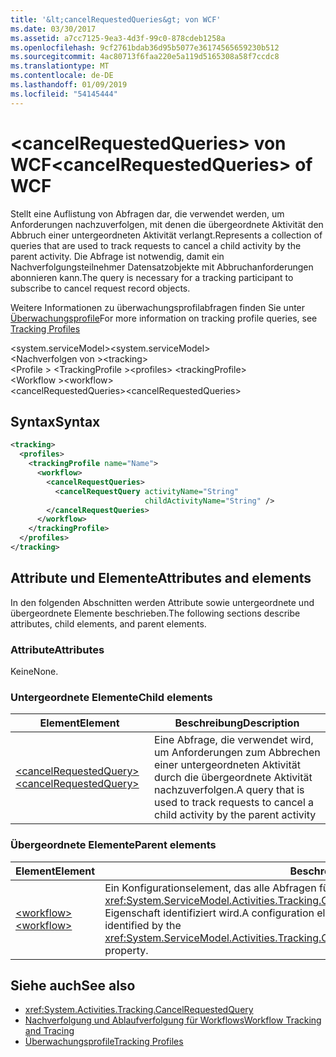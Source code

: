 ```yaml
---
title: '&lt;cancelRequestedQueries&gt; von WCF'
ms.date: 03/30/2017
ms.assetid: a7cc7125-9ea3-4d3f-99c0-878cdeb1258a
ms.openlocfilehash: 9cf2761bdab36d95b5077e36174565659230b512
ms.sourcegitcommit: 4ac80713f6faa220e5a119d5165308a58f7ccdc8
ms.translationtype: MT
ms.contentlocale: de-DE
ms.lasthandoff: 01/09/2019
ms.locfileid: "54145444"
---
```

# <a name="ltcancelrequestedqueriesgt-of-wcf"></a><span data-ttu-id="19bfb-102">&lt;cancelRequestedQueries&gt; von WCF</span><span class="sxs-lookup"><span data-stu-id="19bfb-102">&lt;cancelRequestedQueries&gt; of WCF</span></span>
<span data-ttu-id="19bfb-103">Stellt eine Auflistung von Abfragen dar, die verwendet werden, um Anforderungen nachzuverfolgen, mit denen die übergeordnete Aktivität den Abbruch einer untergeordneten Aktivität verlangt.</span><span class="sxs-lookup"><span data-stu-id="19bfb-103">Represents a collection of queries that are used to track requests to cancel a child activity by the parent activity.</span></span> <span data-ttu-id="19bfb-104">Die Abfrage ist notwendig, damit ein Nachverfolgungsteilnehmer Datensatzobjekte mit Abbruchanforderungen abonnieren kann.</span><span class="sxs-lookup"><span data-stu-id="19bfb-104">The query is necessary for a tracking participant to subscribe to cancel request record objects.</span></span>  
  
<span data-ttu-id="19bfb-105">Weitere Informationen zu überwachungsprofilabfragen finden Sie unter [Überwachungsprofile](../../../../../docs/framework/windows-workflow-foundation/tracking-profiles.md)</span><span class="sxs-lookup"><span data-stu-id="19bfb-105">For more information on tracking profile queries, see [Tracking Profiles](../../../../../docs/framework/windows-workflow-foundation/tracking-profiles.md)</span></span>  
  
<span data-ttu-id="19bfb-106">\<system.serviceModel></span><span class="sxs-lookup"><span data-stu-id="19bfb-106">\<system.serviceModel></span></span>  
<span data-ttu-id="19bfb-107">\<Nachverfolgen von ></span><span class="sxs-lookup"><span data-stu-id="19bfb-107">\<tracking></span></span>  
<span data-ttu-id="19bfb-108">\<Profile > \<TrackingProfile ></span><span class="sxs-lookup"><span data-stu-id="19bfb-108">\<profiles> \<trackingProfile></span></span>  
<span data-ttu-id="19bfb-109">\<Workflow ></span><span class="sxs-lookup"><span data-stu-id="19bfb-109">\<workflow></span></span>  
<span data-ttu-id="19bfb-110">\<cancelRequestedQueries></span><span class="sxs-lookup"><span data-stu-id="19bfb-110">\<cancelRequestedQueries></span></span>  
  
## <a name="syntax"></a><span data-ttu-id="19bfb-111">Syntax</span><span class="sxs-lookup"><span data-stu-id="19bfb-111">Syntax</span></span>  
  
```xml  
<tracking>
  <profiles>
    <trackingProfile name="Name">
      <workflow>
        <cancelRequestQueries>
          <cancelRequestQuery activityName="String"
                              childActivityName="String" />
        </cancelRequestQueries>
      </workflow>
    </trackingProfile>
  </profiles>
</tracking>
```  
  
## <a name="attributes-and-elements"></a><span data-ttu-id="19bfb-112">Attribute und Elemente</span><span class="sxs-lookup"><span data-stu-id="19bfb-112">Attributes and elements</span></span>  

<span data-ttu-id="19bfb-113">In den folgenden Abschnitten werden Attribute sowie untergeordnete und übergeordnete Elemente beschrieben.</span><span class="sxs-lookup"><span data-stu-id="19bfb-113">The following sections describe attributes, child elements, and parent elements.</span></span>  
  
### <a name="attributes"></a><span data-ttu-id="19bfb-114">Attribute</span><span class="sxs-lookup"><span data-stu-id="19bfb-114">Attributes</span></span>

<span data-ttu-id="19bfb-115">Keine</span><span class="sxs-lookup"><span data-stu-id="19bfb-115">None.</span></span>
  
### <a name="child-elements"></a><span data-ttu-id="19bfb-116">Untergeordnete Elemente</span><span class="sxs-lookup"><span data-stu-id="19bfb-116">Child elements</span></span>
  
|<span data-ttu-id="19bfb-117">Element</span><span class="sxs-lookup"><span data-stu-id="19bfb-117">Element</span></span>|<span data-ttu-id="19bfb-118">Beschreibung</span><span class="sxs-lookup"><span data-stu-id="19bfb-118">Description</span></span>|  
|-------------|-----------------|  
|[<span data-ttu-id="19bfb-119">\<cancelRequestedQuery></span><span class="sxs-lookup"><span data-stu-id="19bfb-119">\<cancelRequestedQuery></span></span>](cancelrequestedquery-of-wcf.md)|<span data-ttu-id="19bfb-120">Eine Abfrage, die verwendet wird, um Anforderungen zum Abbrechen einer untergeordneten Aktivität durch die übergeordnete Aktivität nachzuverfolgen.</span><span class="sxs-lookup"><span data-stu-id="19bfb-120">A query that is used to track requests to cancel a child activity by the parent activity</span></span>|  
  
### <a name="parent-elements"></a><span data-ttu-id="19bfb-121">Übergeordnete Elemente</span><span class="sxs-lookup"><span data-stu-id="19bfb-121">Parent elements</span></span>  
  
|<span data-ttu-id="19bfb-122">Element</span><span class="sxs-lookup"><span data-stu-id="19bfb-122">Element</span></span>|<span data-ttu-id="19bfb-123">Beschreibung</span><span class="sxs-lookup"><span data-stu-id="19bfb-123">Description</span></span>|  
|-------------|-----------------|  
|[<span data-ttu-id="19bfb-124">\<workflow></span><span class="sxs-lookup"><span data-stu-id="19bfb-124">\<workflow></span></span>](../../../../../docs/framework/configure-apps/file-schema/windows-workflow-foundation/workflow.md)|<span data-ttu-id="19bfb-125">Ein Konfigurationselement, das alle Abfragen für einen bestimmten Workflow enthält, der durch die <xref:System.ServiceModel.Activities.Tracking.Configuration.ProfileWorkflowElement.ActivityDefinitionId>-Eigenschaft identifiziert wird.</span><span class="sxs-lookup"><span data-stu-id="19bfb-125">A configuration element that contains all queries for a specific workflow identified by the <xref:System.ServiceModel.Activities.Tracking.Configuration.ProfileWorkflowElement.ActivityDefinitionId> property.</span></span>|  
  
## <a name="see-also"></a><span data-ttu-id="19bfb-126">Siehe auch</span><span class="sxs-lookup"><span data-stu-id="19bfb-126">See also</span></span>

- <xref:System.Activities.Tracking.CancelRequestedQuery>
- [<span data-ttu-id="19bfb-127">Nachverfolgung und Ablaufverfolgung für Workflows</span><span class="sxs-lookup"><span data-stu-id="19bfb-127">Workflow Tracking and Tracing</span></span>](../../../../../docs/framework/windows-workflow-foundation/workflow-tracking-and-tracing.md)
- [<span data-ttu-id="19bfb-128">Überwachungsprofile</span><span class="sxs-lookup"><span data-stu-id="19bfb-128">Tracking Profiles</span></span>](../../../../../docs/framework/windows-workflow-foundation/tracking-profiles.md)
